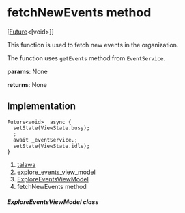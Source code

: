 
<div>

# fetchNewEvents method

</div>


[[Future](https://api.flutter.dev/flutter/dart-core/Future-class.html)\<[void\>]]




This function is used to fetch new events in the organization.

The function uses `getEvents` method from `EventService`.

**params**: None

**returns**: None



## Implementation

``` language-dart
Future<void>  async {
  setState(ViewState.busy);
  ;
  await _eventService.;
  setState(ViewState.idle);
}
```







1.  [talawa](../../index.md)
2.  [explore_events_view_model](../../view_model_after_auth_view_models_event_view_models_explore_events_view_model/)
3.  [ExploreEventsViewModel](../../view_model_after_auth_view_models_event_view_models_explore_events_view_model/ExploreEventsViewModel-class.md)
4.  fetchNewEvents method

##### ExploreEventsViewModel class







